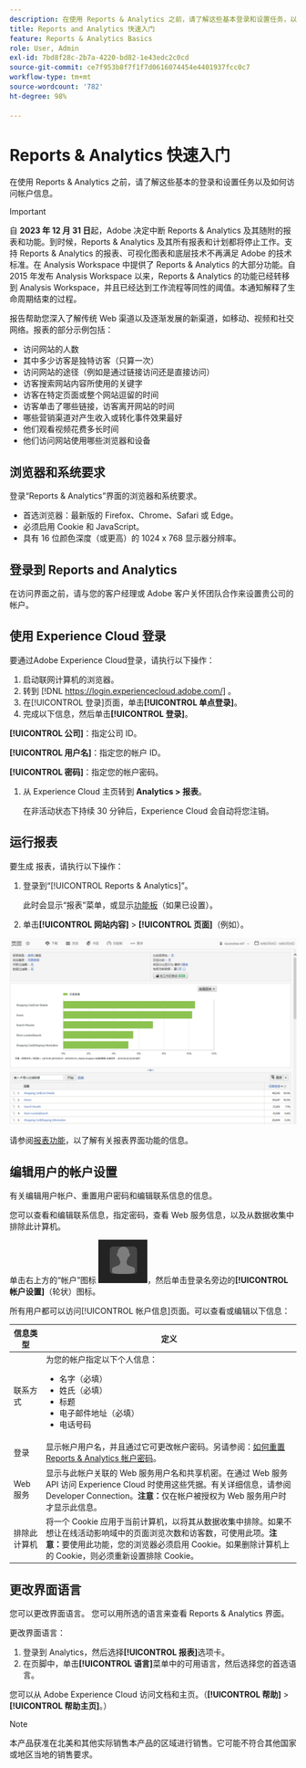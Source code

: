 ```yaml
---
description: 在使用 Reports & Analytics 之前，请了解这些基本登录和设置任务，以及如何访问帐户信息。
title: Reports and Analytics 快速入门
feature: Reports & Analytics Basics
role: User, Admin
exl-id: 7bd8f28c-2b7a-4220-bd82-1e43edc2c0cd
source-git-commit: ce7f953b8f7f1f7d0616074454e4401937fcc0c7
workflow-type: tm+mt
source-wordcount: '782'
ht-degree: 98%

---
```


# Reports &amp; Analytics 快速入门

在使用 Reports &amp; Analytics 之前，请了解这些基本的登录和设置任务以及如何访问帐户信息。

>[!IMPORTANT]
>自 **2023 年 12 月 31 日**&#x200B;起，Adobe 决定中断 Reports &amp; Analytics 及其随附的报表和功能。到时候，Reports &amp; Analytics 及其所有报表和计划都将停止工作。支持 Reports &amp; Analytics 的报表、可视化图表和底层技术不再满足 Adobe 的技术标准。在 Analysis Workspace 中提供了 Reports &amp; Analytics 的大部分功能。自 2015 年发布 Analysis Workspace 以来，Reports &amp; Analytics 的功能已经转移到 Analysis Workspace，并且已经达到工作流程等同性的阈值。本通知解释了生命周期结束的过程。

报告帮助您深入了解传统 Web 渠道以及逐渐发展的新渠道，如移动、视频和社交网络。报表的部分示例包括：

* 访问网站的人数
* 其中多少访客是独特访客（只算一次）
* 访问网站的途径（例如是通过链接访问还是直接访问）
* 访客搜索网站内容所使用的关键字
* 访客在特定页面或整个网站逗留的时间
* 访客单击了哪些链接，访客离开网站的时间
* 哪些营销渠道对产生收入或转化事件效果最好
* 他们观看视频花费多长时间
* 他们访问网站使用哪些浏览器和设备

## 浏览器和系统要求

登录“Reports &amp; Analytics”界面的浏览器和系统要求。

* 首选浏览器：最新版的 Firefox、Chrome、Safari 或 Edge。
* 必须启用 Cookie 和 JavaScript。
* 具有 16 位颜色深度（或更高）的 1024 x 768 显示器分辨率。

## 登录到 Reports and Analytics

在访问界面之前，请与您的客户经理或 Adobe 客户关怀团队合作来设置贵公司的帐户。

## 使用 Experience Cloud 登录

要通过Adobe Experience Cloud登录，请执行以下操作：

1. 启动联网计算机的浏览器。
1. 转到 [!DNL https://login.experiencecloud.adobe.com/] 。
1.  在[!UICONTROL 登录]页面，单击&#x200B;**[!UICONTROL 单点登录]**。
1.  完成以下信息，然后单击&#x200B;**[!UICONTROL 登录]**。

   **[!UICONTROL 公司]**：指定公司 ID。

   **[!UICONTROL 用户名]**：指定您的帐户 ID。

   **[!UICONTROL 密码]**：指定您的帐户密码。
1. 从 Experience Cloud 主页转到 **Analytics > 报表**。

   在非活动状态下持续 30 分钟后，Experience Cloud 会自动将您注销。

## 运行报表

要生成 报表，请执行以下操作：

1. 登录到“[!UICONTROL Reports &amp; Analytics]”。

   此时会显示“报表”菜单，或显示[功能板](/help/analyze/reports-analytics/dashboard.md)（如果已设置）。

1.  单击&#x200B;**[!UICONTROL 网站内容]** > **[!UICONTROL 页面]**（例如）。

   ![](assets/pages_report.png)

   请参阅[报表功能](/help/analyze/reports-analytics/overview/report-overview.md)，以了解有关报表界面功能的信息。

## 编辑用户的帐户设置

有关编辑用户帐户、重置用户密码和编辑联系信息的信息。

您可以查看和编辑联系信息，指定密码，查看 Web 服务信息，以及从数据收集中排除此计算机。

单击右上方的“帐户”图标 ![](assets/account.png)，然后单击登录名旁边的&#x200B;**[!UICONTROL 帐户设置]**（轮状）图标。

所有用户都可以访问[!UICONTROL 帐户信息]页面。可以查看或编辑以下信息：

| 信息类型 | 定义 |
| --- | --- |
| 联系方式 | 为您的帐户指定以下个人信息：<ul><li>名字（必填）</li><li>姓氏（必填）</li><li>标题</li><li>电子邮件地址（必填）</li><li>电话号码</li></ul> |
| 登录 | 显示帐户用户名，并且通过它可更改帐户密码。另请参阅：[如何重置 Reports &amp; Analytics 帐户密码](https://experienceleague.adobe.com/docs/analytics/technotes/troubleshoot-login.html?lang=zh-Hans)。 |
| Web 服务 | 显示与此帐户关联的 Web 服务用户名和共享机密。在通过 Web 服务 API 访问 Experience Cloud 时使用这些凭据。有关详细信息，请参阅 Developer Connection。**注意：**&#x200B;仅在帐户被授权为 Web 服务用户时才显示此信息。 |
| 排除此计算机 | 将一个 Cookie 应用于当前计算机，以将其从数据收集中排除。如果不想让在线活动影响域中的页面浏览次数和访客数，可使用此项。**注意：**&#x200B;要使用此功能，您的浏览器必须启用 Cookie。如果删除计算机上的 Cookie，则必须重新设置排除 Cookie。 |

## 更改界面语言

您可以更改界面语言。 您可以用所选的语言来查看 Reports &amp; Analytics 界面。

更改界面语言：

1. 登录到 Analytics，然后选择&#x200B;**[!UICONTROL 报表]**&#x200B;选项卡。
1. 在页脚中，单击&#x200B;**[!UICONTROL 语言]**&#x200B;菜单中的可用语言，然后选择您的首选语言。

您可以从 Adobe Experience Cloud 访问文档和主页。（**[!UICONTROL 帮助]** > **[!UICONTROL 帮助主页]**。）

>[!NOTE]
>本产品获准在北美和其他实际销售本产品的区域进行销售。它可能不符合其他国家或地区当地的销售要求。
